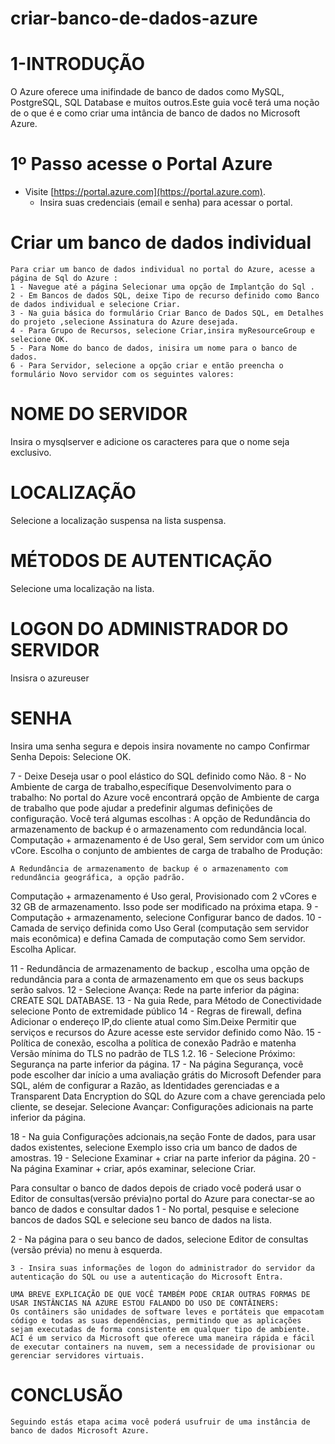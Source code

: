 # criar-banco-de-dados-azure

# 1-INTRODUÇÃO
O Azure oferece uma inifindade de banco de dados como MySQL, PostgreSQL, SQL Database e muitos  outros.Este guia você terá uma noção de o que é e como criar uma intância de banco de dados no Microsoft Azure.

# 1º Passo acesse o Portal Azure
- Visite [https://portal.azure.com](https://portal.azure.com).
   - Insira suas credenciais (email e senha) para acessar o portal.
# Criar um banco de dados individual
    Para criar um banco de dados individual no portal do Azure, acesse a página de Sql do Azure :
    1 - Navegue até a página Selecionar uma opção de Implantção do Sql .
    2 - Em Bancos de dados SQL, deixe Tipo de recurso definido como Banco de dados individual e selecione Criar.
    3 - Na guia básica do formulário Criar Banco de Dados SQL, em Detalhes do projeto ,selecione Assinatura do Azure desejada.
    4 - Para Grupo de Recursos, selecione Criar,insira myResourceGroup e selecione OK.
    5 - Para Nome do banco de dados, inisira um nome para o banco de dados.
    6 - Para Servidor, selecione a opção criar e então preencha o formulário Novo servidor com os seguintes valores:
# NOME DO SERVIDOR
Insira o mysqlserver e adicione os caracteres para que o nome seja exclusivo.
# LOCALIZAÇÃO
Selecione a localização suspensa na lista suspensa.
# MÉTODOS DE AUTENTICAÇÃO
Selecione uma localização na lista.
# LOGON DO ADMINISTRADOR DO SERVIDOR
Insisra o azureuser
# SENHA
Insira uma senha segura e depois insira novamente no campo Confirmar Senha
Depois:
Selecione OK.

  
   7 - Deixe Deseja usar o pool elástico do SQL definido como Não.
   8 - No Ambiente de carga de trabalho,específique Desenvolvimento para o trabalho:
   No portal do Azure você encontrará opção de Ambiente de carga de trabalho que pode ajudar a predefinir algumas definições de configuração. 
   Você terá algumas escolhas :
 A opção de Redundância do armazenamento de backup é o armazenamento com redundância local. 
 Computação + armazenamento é de Uso geral, Sem servidor com um único vCore.
 Escolha o conjunto de ambientes de carga de trabalho de Produção:

    A Redundância de armazenamento de backup é o armazenamento com redundância geográfica, a opção padrão.
   Computação + armazenamento é Uso geral, Provisionado com 2 vCores e 32 GB de armazenamento. Isso pode ser modificado na próxima etapa.
    9 - Computação + armazenamento, selecione Configurar banco de dados.
    10 - Camada de serviço definida como Uso Geral (computação sem servidor mais econômica) e defina Camada de computação como Sem servidor. Escolha Aplicar.

   11 - Redundância de armazenamento de backup ,
   escolha uma opção de redundância para a conta de armazenamento em que os seus backups serão salvos.
   12 - Selecione Avança: Rede na parte inferior da página: CREATE SQL DATABASE.
   13 - Na guia Rede, para Método de Conectividade selecione Ponto de extremidade público
   14 - Regras de firewall, defina Adicionar o endereço IP,do cliente atual como Sim.Deixe Permitir que serviços e recursos do Azure acesse este servidor definido como Não.
   15 - Política de conexão, escolha a política de conexão Padrão e matenha Versão mínima do TLS no padrão de TLS 1.2.
   16 - Selecione Próximo: Segurança na parte inferior da página.
   17 - Na página Segurança, você pode escolher dar início a uma avaliação grátis  do Microsoft Defender para SQL, além de configurar a Razão, as Identidades gerenciadas e a Transparent Data Encryption do SQL do Azure com a chave gerenciada pelo cliente, se desejar. Selecione Avançar: Configurações adicionais na parte inferior da página.
   
   18 - Na guia Configurações adcionais,na seção Fonte de dados, para usar dados existentes, selecione Exemplo isso cria um banco de dados de amostras.
   19 - Selecione Examinar + criar na parte inferior da página.
   20 - Na página Examinar + criar, após examinar, selecione Criar.
   
   Para consultar o banco de dados depois de criado você poderá usar o Editor de consultas(versão prévia)no portal do Azure para conectar-se ao banco de dados e consultar dados
   1 - No portal, pesquise e selecione bancos de dados SQL e selecione seu banco de dados na lista.

   2 - Na página para o seu banco de dados, selecione Editor de consultas (versão prévia) no menu à esquerda.

    3 - Insira suas informações de logon do administrador do servidor da autenticação do SQL ou use a autenticação do Microsoft Entra.
 
    UMA BREVE EXPLICAÇÃO DE QUE VOCÊ TAMBÉM PODE CRIAR OUTRAS FORMAS DE USAR INSTÂNCIAS NA AZURE ESTOU FALANDO DO USO DE CONTÂINERS:
    Os contâiners são unidades de software leves e portáteis que empacotam código e todas as suas dependências, permitindo que as aplicações sejam executadas de forma consistente em qualquer tipo de ambiente.
    ACI é um servico da Microsoft que oferece uma maneira rápida e fácil de executar containers na nuvem, sem a necessidade de provisionar ou gerenciar servidores virtuais.
 
# CONCLUSÃO
    Seguindo estás etapa acima você poderá usufruir de uma instância de banco de dados Microsoft Azure.    
